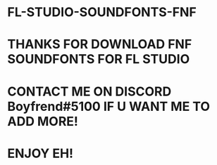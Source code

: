 # FL-STUDIO-SOUNDFONTS-FNF
# THANKS FOR DOWNLOAD FNF SOUNDFONTS FOR FL STUDIO
# CONTACT ME ON DISCORD Boyfrend#5100 IF U WANT ME TO ADD MORE!
# ENJOY EH!
